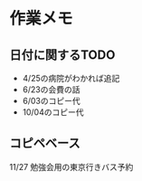 # 作業メモ


## 日付に関するTODO

+ 4/25の病院がわかれば追記
+ 6/23の会費の話
+ 6/03のコピー代
+ 10/04のコピー代

## コピペベース

11/27 勉強会用の東京行きバス予約
